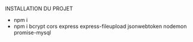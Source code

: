 INSTALLATION DU PROJET

- npm i
- npm i bcrypt cors express express-fileupload jsonwebtoken nodemon promise-mysql